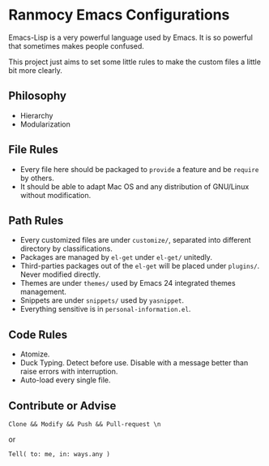 # Ranmocy Emacs Configurations

Emacs-Lisp is a very powerful language used by Emacs.
It is so powerful that sometimes makes people confused.

This project just aims to set some little rules to make the custom files a little bit more clearly.

## Philosophy
* Hierarchy
* Modularization

## File Rules
* Every file here should be packaged to `provide` a feature and be `require` by others.
* It should be able to adapt Mac OS and any distribution of GNU/Linux without modification.

## Path Rules
* Every customized files are under `customize/`, separated into different directory by classifications.
* Packages are managed by `el-get` under `el-get/` unitedly.
* Third-parties packages out of the `el-get` will be placed under `plugins/`. Never modified directly.
* Themes are under `themes/` used by Emacs 24 integrated themes management.
* Snippets are under `snippets/` used by `yasnippet`.
* Everything sensitive is in `personal-information.el`.

## Code Rules
* Atomize.
* Duck Typing. Detect before use. Disable with a message better than raise errors with interruption.
* Auto-load every single file.

## Contribute or Advise

    Clone && Modify && Push && Pull-request \n

or

    Tell( to: me, in: ways.any )
